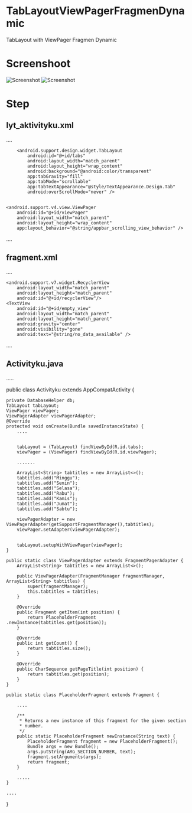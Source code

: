 # TabLayoutViewPagerFragmenDynamic

TabLayout with ViewPager Fragmen Dynamic

# Screenshoot

![Screenshot](https://github.com/ekohendratno/TabLayoutViewPagerFragmenDynamic/blob/master/sc1.png)
![Screenshot](https://github.com/ekohendratno/TabLayoutViewPagerFragmenDynamic/blob/master/sc2.png)

# Step
## lyt_aktivityku.xml

....

        <android.support.design.widget.TabLayout
            android:id="@+id/tabs"
            android:layout_width="match_parent"
            android:layout_height="wrap_content"
            android:background="@android:color/transparent"
            app:tabGravity="fill"
            app:tabMode="scrollable"
            app:tabTextAppearance="@style/TextAppearance.Design.Tab"
            android:overScrollMode="never" />


    <android.support.v4.view.ViewPager
        android:id="@+id/viewPager"
        android:layout_width="match_parent"
        android:layout_height="wrap_content"
        app:layout_behavior="@string/appbar_scrolling_view_behavior" />

....


## fragment.xml

....

    <android.support.v7.widget.RecyclerView
        android:layout_width="match_parent"
        android:layout_height="match_parent"
        android:id="@+id/recyclerView"/>
    <TextView
        android:id="@+id/empty_view"
        android:layout_width="match_parent"
        android:layout_height="match_parent"
        android:gravity="center"
        android:visibility="gone"
        android:text="@string/no_data_available" />

....


## Activityku.java

.....

public class Activityku extends AppCompatActivity {

    private DatabaseHelper db;
    TabLayout tabLayout;
    ViewPager viewPager;
    ViewPagerAdapter viewPagerAdapter;
    @Override
    protected void onCreate(Bundle savedInstanceState) {
        ....


        tabLayout = (TabLayout) findViewById(R.id.tabs);
        viewPager = (ViewPager) findViewById(R.id.viewPager);

        .......

        ArrayList<String> tabtitles = new ArrayList<>();
        tabtitles.add("Minggu");
        tabtitles.add("Senin");
        tabtitles.add("Selasa");
        tabtitles.add("Rabu");
        tabtitles.add("Kamis");
        tabtitles.add("Jumat");
        tabtitles.add("Sabtu");

        viewPagerAdapter = new ViewPagerAdapter(getSupportFragmentManager(),tabtitles);
        viewPager.setAdapter(viewPagerAdapter);


        tabLayout.setupWithViewPager(viewPager);
    }

    public static class ViewPagerAdapter extends FragmentPagerAdapter {
        ArrayList<String> tabtitles = new ArrayList<>();

        public ViewPagerAdapter(FragmentManager fragmentManager, ArrayList<String> tabtitles) {
            super(fragmentManager);
            this.tabtitles = tabtitles;
        }

        @Override
        public Fragment getItem(int position) {
            return PlaceholderFragment .newInstance(tabtitles.get(position));
        }

        @Override
        public int getCount() {
            return tabtitles.size();
        }

        @Override
        public CharSequence getPageTitle(int position) {
            return tabtitles.get(position);
        }
    }

    public static class PlaceholderFragment extends Fragment {

        ....

        /**
         * Returns a new instance of this fragment for the given section
         * number.
         */
        public static PlaceholderFragment newInstance(String text) {
            PlaceholderFragment fragment = new PlaceholderFragment();
            Bundle args = new Bundle();
            args.putString(ARG_SECTION_NUMBER, text);
            fragment.setArguments(args);
            return fragment;
        }

        .....
    }

    ....
}
